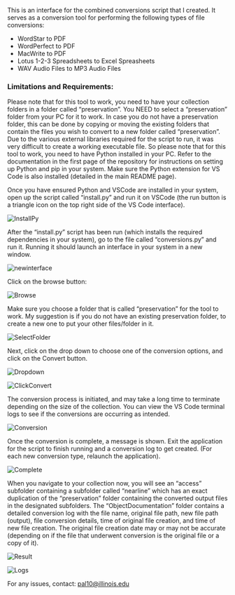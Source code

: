 This is an interface for the combined conversions script that I created. It serves as a conversion tool for performing the following types of file conversions:

-	WordStar to PDF
-	WordPerfect to PDF
-	MacWrite to PDF
-	Lotus 1-2-3 Spreadsheets to Excel Spreasheets
-	WAV Audio Files to MP3 Audio Files

### Limitations and Requirements:
Please note that for this tool to work, you need to have your collection folders in a folder called “preservation”.  You NEED to select a “preservation” folder from your PC for it to work. In case you do not have a preservation folder, this can be done by copying or moving the existing folders that contain the files you wish to convert to a new folder called “preservation”.
Due to the various external libraries required for the script to run, it was very difficult to create a working executable file. So please note that for this tool to work, you need to have Python installed in your PC. Refer to the documentation in the first page of the repository for instructions on setting up Python and pip in your system. Make sure the Python extension for VS Code is also installed (detailed in the main README page).
 
Once you have ensured Python and VSCode are installed in your system, open up the script called “install.py” and run it on VSCode (the run button is a triangle icon on the top right side of the VS Code interface).

![InstallPy](../images/installpy.png)

After the “install.py” script has been run (which installs the required dependencies in your system), go to the file called “conversions.py” and run it. Running it should launch an interface in your system in a new window.

![newinterface](../images/newinterface2.png)


Click on the browse button:

![Browse](../images/hitbrowse.png)

Make sure you choose a folder that is called “preservation” for the tool to work. My suggestion is if you do not have an existing preservation folder, to create a new one to put your other files/folder in it.

![SelectFolder](../images/preservation.png)

Next, click on the drop down to choose one of the conversion options, and click on the Convert button.

![Dropdown](../images/conversionchoose.png)

![ClickConvert](../images/hitconvert.png)

The conversion process is initiated, and may take a long time to terminate depending on the size of the collection. You can view the VS Code terminal logs to see if the conversions are occurring as intended.

![Conversion](../images/convertingprocess.png)

Once the conversion is complete, a message is shown. Exit the application for the script to finish running and a conversion log to get created. (For each new conversion type, relaunch the application).

![Complete](../images/conversioncomplete.png)

When you navigate to your collection now, you will see an “access” subfolder containing a subfolder called “nearline” which has an exact duplication of the “preservation” folder containing the converted output files in the designated subfolders. The “ObjectDocumentation” folder contains a detailed conversion log with the file name, original file path, new file path (output), file conversion details, time of original file creation, and time of new file creation. The original file creation date may or may not be accurate (depending on if the file that underwent conversion is the original file or a copy of it).

![Result](../images/result.png)

![Logs](../images/logs.png)

For any issues, contact: pal10@illinois.edu

